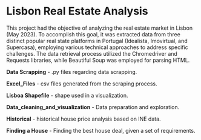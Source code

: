 # Lisbon Real Estate Analysis

This project had the objective of analyzing the real estate market in Lisbon (May 2023). 
To accomplish this goal, it was extracted data from three distinct popular real state platforms in Portugal (Idealista, Imovirtual, and Supercasa), employing various technical approaches to address specific challenges. 
The data retrieval process utilized the Chromedriver and Requests libraries, while Beautiful Soup was employed for parsing HTML.
 
**Data Scrapping** - .py files regarding data scrapping.

**Excel_Files** - csv files generated from the scraping process.

**Lisboa Shapefile** - shape used in a visualization.

**Data_cleaning_and_visualization** - Data preparation and exploration.

**Historical** - historical house price analysis based on INE data.

**Finding a House** - Finding the best house deal, given a set of requirements.



